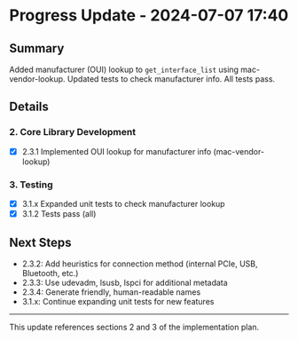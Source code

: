 # Progress Update - 2024-07-07 17:40

## Summary
Added manufacturer (OUI) lookup to `get_interface_list` using mac-vendor-lookup. Updated tests to check manufacturer info. All tests pass.

## Details

### 2. Core Library Development
- [x] 2.3.1 Implemented OUI lookup for manufacturer info (mac-vendor-lookup)

### 3. Testing
- [x] 3.1.x Expanded unit tests to check manufacturer lookup
- [x] 3.1.2 Tests pass (all)

## Next Steps
- 2.3.2: Add heuristics for connection method (internal PCIe, USB, Bluetooth, etc.)
- 2.3.3: Use udevadm, lsusb, lspci for additional metadata
- 2.3.4: Generate friendly, human-readable names
- 3.1.x: Continue expanding unit tests for new features

---
This update references sections 2 and 3 of the implementation plan. 